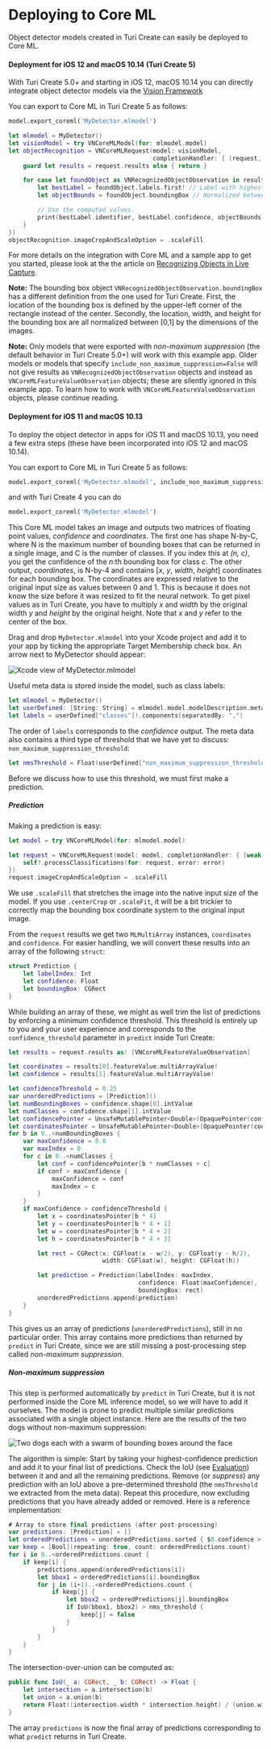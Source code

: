 # Deploying to Core ML

Object detector models created in Turi Create can easily be deployed to
Core ML.

#### Deployment for iOS 12 and macOS 10.14 (Turi Create 5)

With Turi Create 5.0+ and starting in iOS 12, macOS 10.14 you can
directly integrate object detector models via the [Vision
Framework](https://developer.apple.com/documentation/vision)


You can export to Core ML in Turi Create 5 as follows:
```python
model.export_coreml('MyDetector.mlmodel')
```

```swift
let mlmodel = MyDetector()
let visionModel = try VNCoreMLModel(for: mlmodel.model)
let objectRecognition = VNCoreMLRequest(model: visionModel,
                                        completionHandler: { (request, error) in
    guard let results = request.results else { return }

    for case let foundObject as VNRecognizedObjectObservation in results {
        let bestLabel = foundObject.labels.first! // Label with highest confidence
        let objectBounds = foundObject.boundingBox // Normalized between [0,1]

        // Use the computed values.
        print(bestLabel.identifier, bestLabel.confidence, objectBounds)
    }
})
objectRecognition.imageCropAndScaleOption = .scaleFill
```

For more details on the integration with Core ML and a sample app to get
you started, please look at the the article on
[Recognizing Objects in Live Capture](https://developer.apple.com/documentation/vision/recognizing_objects_in_live_capture).

**Note:** The bounding box object `VNRecognizedObjectObservation.boundingBox` has a different definition from the one used for Turi Create. First, the location of the bounding box is defined by the upper-left corner of the rectangle instead of the center. Secondly, the location, width, and height for the bounding box are all normalized between [0,1] by the dimensions of the images.

**Note:** Only models that were exported with *non-maximum suppression* (the default
behavior in Turi Create 5.0+) will work with this example app. Older models
or models that specify `include_non_maximum_suppression=False` will not give
results as `VNRecognizedObjectObservation` objects and instead as
`VNCoreMLFeatureValueObservation` objects; these are silently ignored in
this example app. To learn how to work with `VNCoreMLFeatureValueObservation`
objects, please continue reading.

#### Deployment for iOS 11 and  macOS 10.13

To deploy the object detector in apps for iOS 11 and macOS 10.13, you
need a few extra steps (these have been incorporated into iOS 12 and
macOS 10.14).

You can export to Core ML in Turi Create 5 as follows:
```python
model.export_coreml('MyDetector.mlmodel', include_non_maximum_suppression=False)
```
and with Turi Create 4 you can do
```python
model.export_coreml('MyDetector.mlmodel')
```

This Core ML model takes an image and outputs two matrices of floating
point values, *confidence* and *coordinates*. The first one has shape
N-by-C, where N is the maximum number of bounding boxes that can be
returned in a single image, and C is the number of classes. If you index
this at *(n, c)*, you get the confidence of the *n*:th bounding box for
class *c*. The other output, *coordinates*, is N-by-4 and contains [*x*,
*y*, *width*, *height*] coordinates for each bounding box. The
coordinates are expressed relative to the original input size as values
between 0 and 1. This is because it does not know the size before it was
resized to fit the neural network. To get pixel values as in Turi
Create, you have to multiply *x* and *width* by the original width *y*
and *height* by the original height. Note that *x* and *y* refer to the
center of the box.

Drag and drop `MyDetector.mlmodel` into your Xcode project and add it to
your app by ticking the appropriate Target Membership check box. An
arrow next to MyDetector should appear:

![Xcode view of MyDetector.mlmodel](images/xcode_detector.png)

Useful meta data is stored inside the model, such as class labels:

```swift
let mlmodel = MyDetector()
let userDefined: [String: String] = mlmodel.model.modelDescription.metadata[MLModelMetadataKey.creatorDefinedKey]! as! [String : String]
let labels = userDefined["classes"]!.components(separatedBy: ",")
```

The order of `labels` corresponds to the *confidence* output. The meta data
also contains a third type of threshold that we have yet to discuss:
`non_maximum_suppression_threshold`:

```swift
let nmsThreshold = Float(userDefined["non_maximum_suppression_threshold"]!) ?? 0.5
```

Before we discuss how to use this threshold, we must first make a prediction.

##### Prediction

Making a prediction is easy:

```swift
let model = try VNCoreMLModel(for: mlmodel.model)

let request = VNCoreMLRequest(model: model, completionHandler: { [weak self] request, error in
    self?.processClassifications(for: request, error: error)
})
request.imageCropAndScaleOption = .scaleFill
```

We use `.scaleFill` that stretches the image into the native input size of the
model. If you use `.centerCrop` or `.scaleFit`, it will be a bit trickier to
correctly map the bounding box coordinate system to the original input image.

From the `request` results we get two `MLMultiArray` instances,
`coordinates` and `confidence`. For easier handling, we will convert these
results into an array of the following `struct`:

```swift
struct Prediction {
    let labelIndex: Int
    let confidence: Float
    let boundingBox: CGRect
}
```

While building an array of these, we might as well trim the list of predictions
by enforcing a minimum confidence threshold. This threshold is entirely up to
you and your user experience and corresponds to the `confidence_threshold`
parameter in `predict` inside Turi Create:

```swift
let results = request.results as! [VNCoreMLFeatureValueObservation]

let coordinates = results[0].featureValue.multiArrayValue!
let confidence = results[1].featureValue.multiArrayValue!

let confidenceThreshold = 0.25
var unorderedPredictions = [Prediction]()
let numBoundingBoxes = confidence.shape[0].intValue
let numClasses = confidence.shape[1].intValue
let confidencePointer = UnsafeMutablePointer<Double>(OpaquePointer(confidence.dataPointer))
let coordinatesPointer = UnsafeMutablePointer<Double>(OpaquePointer(coordinates.dataPointer))
for b in 0..<numBoundingBoxes {
    var maxConfidence = 0.0
    var maxIndex = 0
    for c in 0..<numClasses {
        let conf = confidencePointer[b * numClasses + c]
        if conf > maxConfidence {
            maxConfidence = conf
            maxIndex = c
        }
    }
    if maxConfidence > confidenceThreshold {
        let x = coordinatesPointer[b * 4]
        let y = coordinatesPointer[b * 4 + 1]
        let w = coordinatesPointer[b * 4 + 2]
        let h = coordinatesPointer[b * 4 + 3]

        let rect = CGRect(x: CGFloat(x - w/2), y: CGFloat(y - h/2),
                          width: CGFloat(w), height: CGFloat(h))

        let prediction = Prediction(labelIndex: maxIndex,
                                    confidence: Float(maxConfidence),
                                    boundingBox: rect)
        unorderedPredictions.append(prediction)
    }
}
```
This gives us an array of predictions (`unorderedPredictions`), still in no
particular order. This array contains more predictions than returned by
`predict` in Turi Create, since we are still missing a post-processing step
called *non-maximum suppression*.

##### Non-maximum suppression

This step is performed automatically by `predict` in Turi Create, but it
is not performed inside the Core ML inference model, so we will have to
add it ourselves. The model is prone to predict multiple similar
predictions associated with a single object instance. Here are the
results of the two dogs without non-maximum suppression:

![Two dogs each with a swarm of bounding boxes around the face](images/without_nms.jpg)

The algorithm is simple: Start by taking your highest-confidence prediction and
add it to your final list of predictions.
Check the IoU (see [Evaluation](#evaluation)) between it and and all the remaining
predictions. Remove (or *suppress*) any prediction with an IoU above a
pre-determined threshold (the `nmsThreshold` we extracted from the meta data).
Repeat this procedure, now excluding predictions that you have already added
or removed. Here is a reference implementation:

```swift
# Array to store final predictions (after post-processing)
var predictions: [Prediction] = []
let orderedPredictions = unorderedPredictions.sorted { $0.confidence > $1.confidence }
var keep = [Bool](repeating: true, count: orderedPredictions.count)
for i in 0..<orderedPredictions.count {
    if keep[i] {
        predictions.append(orderedPredictions[i])
        let bbox1 = orderedPredictions[i].boundingBox
        for j in (i+1)..<orderedPredictions.count {
            if keep[j] {
                let bbox2 = orderedPredictions[j].boundingBox
                if IoU(bbox1, bbox2) > nms_threshold {
                    keep[j] = false
                }
            }
        }
    }
}
```

The intersection-over-union can be computed as:

```swift
public func IoU(_ a: CGRect, _ b: CGRect) -> Float {
    let intersection = a.intersection(b)
    let union = a.union(b)
    return Float((intersection.width * intersection.height) / (union.width * union.height))
}
```

The array `predictions` is now the final array of predictions corresponding
to what `predict` returns in Turi Create.
